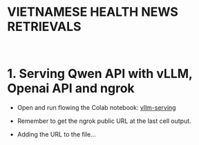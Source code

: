 # VIETNAMESE HEALTH NEWS RETRIEVALS
<br>

# 1. Serving Qwen API with vLLM, Openai API and ngrok
- Open and run flowing the Colab notebook: [vllm-serving](https://colab.research.google.com/drive/1k7CoJ-pxoizaGVsXZfkV7SScPOnj2etY?usp=sharing)

- Remember to get the ngrok public URL at the last cell output.

- Adding the URL to the file...